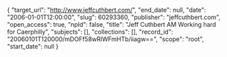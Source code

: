 {
  "target_url": "http://www.jeffcuthbert.com/", 
  "end_date": null, 
  "date": "2006-01-01T12:00:00", 
  "slug": 60293360, 
  "publisher": "jeffcuthbert.com", 
  "open_access": true, 
  "npld": false, 
  "title": "Jeff Cuthbert AM Working hard for Caerphilly", 
  "subjects": [], 
  "collections": [], 
  "record_id": "20060101T120000/mDOFf58wRlWFmHTb/iiagw==", 
  "scope": "root", 
  "start_date": null
}


